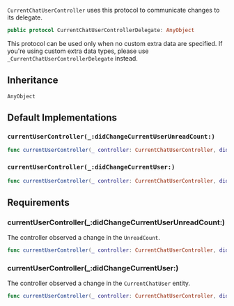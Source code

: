 
`CurrentChatUserController` uses this protocol to communicate changes to its delegate.

``` swift
public protocol CurrentChatUserControllerDelegate: AnyObject 
```

This protocol can be used only when no custom extra data are specified.
If you're using custom extra data types, please use `_CurrentChatUserControllerDelegate` instead.

## Inheritance

`AnyObject`

## Default Implementations

### `currentUserController(_:didChangeCurrentUserUnreadCount:)`

``` swift
func currentUserController(_ controller: CurrentChatUserController, didChangeCurrentUserUnreadCount: UnreadCount) 
```

### `currentUserController(_:didChangeCurrentUser:)`

``` swift
func currentUserController(_ controller: CurrentChatUserController, didChangeCurrentUser: EntityChange<CurrentChatUser>) 
```

## Requirements

### currentUserController(\_:​didChangeCurrentUserUnreadCount:​)

The controller observed a change in the `UnreadCount`.

``` swift
func currentUserController(_ controller: CurrentChatUserController, didChangeCurrentUserUnreadCount: UnreadCount)
```

### currentUserController(\_:​didChangeCurrentUser:​)

The controller observed a change in the `CurrentChatUser` entity.

``` swift
func currentUserController(_ controller: CurrentChatUserController, didChangeCurrentUser: EntityChange<CurrentChatUser>)
```
